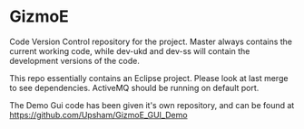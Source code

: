 GizmoE
======

Code Version Control repository for the project. Master always contains the current working code, while dev-ukd and dev-ss will contain the development versions of the code.

This repo essentially contains an Eclipse project. Please look at last merge to see dependencies. ActiveMQ should be running on default port.

The Demo Gui code has been given it's own repository, and can be found at https://github.com/Upsham/GizmoE_GUI_Demo
